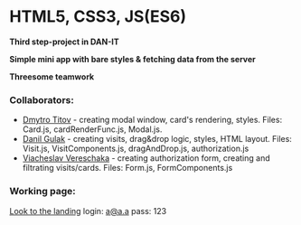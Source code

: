 # HTML5, CSS3, JS(ES6) 

**Third step-project in DAN-IT**

**Simple mini app with bare styles & fetching data from the server**

**Threesome teamwork**

### Collaborators:
* [Dmytro Titov](https://github.com/DmytroTitov) - creating modal window, card's rendering, styles. Files: Card.js, cardRenderFunc.js, Modal.js.
* [Danil Gulak](https://gitlab.com/DanilGulak) - creating visits, drag&drop logic, styles, HTML layout. Files: Visit.js, VisitComponents.js, dragAndDrop.js, authorization.js
* [Viacheslav Vereschaka](https://gitlab.com/vereschaka.slava) - creating authorization form, creating and filtrating visits/cards. Files: Form.js, FormComponents.js

### Working page:
[Look to the landing](https://dmytrotitov.github.io/doc-project/)
login: a@a.a
pass: 123
